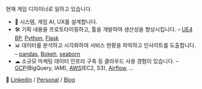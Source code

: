 현재 게임 디자이너로 일하고 있습니다.

- 🎯 시스템, 게임 AI, UX를 설계합니다.
- 🛠 기획 내용을 프로토타이핑하고, 툴을 개발하여 생산성을 향상시킵니다. – [UE4 BP](https://docs.unrealengine.com/en-US/ProgrammingAndScripting/Blueprints/), [Python](https://www.python.org/), [Flask](https://flask.palletsprojects.com/)
- 📊 데이터를 분석하고 시각화하여 서비스 현황을 파악하고 인사이트를 도출합니다. – [pandas](https://pandas.pydata.org/), [Bokeh](https://docs.bokeh.org/), [seaborn](https://seaborn.pydata.org/)
- ☁︎ 소규모 마케팅 데이터 인프라 구축 등 클라우드 사용 경험이 있습니다. – [GCP](https://cloud.google.com/gcp)(BigQuery, IAM), [AWS](https://aws.amazon.com/)(EC2, S3), [Airflow](https://airflow.apache.org/), ...

📌 [Linkedin](https://www.linkedin.com/in/lee-kwangyoung/) / [Personal](https://www.ipari.dev/) / [Blog](https://blog.ipari.dev)
